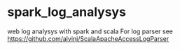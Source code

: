 # spark_log_analysys
web log analysys with spark and scala
For log parser see https://github.com/alvinj/ScalaApacheAccessLogParser
